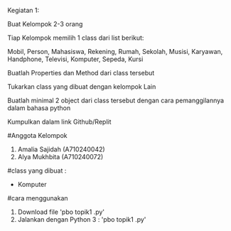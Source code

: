 Kegiatan 1:

Buat Kelompok 2-3 orang

Tiap Kelompok memilih 1 class dari list berikut:

Mobil, Person, Mahasiswa, Rekening, Rumah, Sekolah, Musisi, Karyawan, Handphone, Televisi, Komputer, Sepeda, Kursi

Buatlah Properties dan Method dari class tersebut

Tukarkan class yang dibuat dengan kelompok Lain

Buatlah minimal 2 object dari class tersebut dengan cara pemanggilannya dalam bahasa python

Kumpulkan dalam link Github/Replit

#Anggota Kelompok
1. Amalia Sajidah (A710240042)
2. Alya Mukhbita (A710240072)

#class yang dibuat : 
- Komputer

#cara menggunakan
1. Download file 'pbo topik1 .py'
2. Jalankan dengan Python 3 : 'pbo topik1 .py'
   
